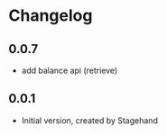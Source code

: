# Changelog

## 0.0.7

- add balance api (retrieve)


## 0.0.1

- Initial version, created by Stagehand
